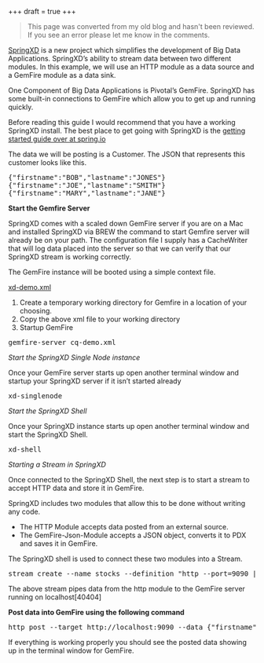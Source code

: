 +++
draft = true
+++

>This page was converted from my old blog and hasn't been reviewed. If you see an error please let me know in the comments.

[SpringXD](http://projects.spring.io/spring-xd/ "Srping XD") is a new project which simplifies the development of Big Data Applications. SpringXD&#8217;s ability to stream data between two different modules. In this example, we will use an HTTP module as a data source and a GemFire module as a data sink.

One Component of Big Data Applications is Pivotal&#8217;s GemFire. SpringXD has some built-in connections to GemFire which allow you to get up and running quickly.

Before reading this guide I would recommend that you have a working SpringXD install. The best place to get going with SpringXD is the [getting started guide over at spring.io](http://spring.io/guides/gs/spring-xd/ "getting started guide over at spring.io")

The data we will be posting is a Customer. The JSON that represents this customer looks like this.

<pre class="lang:default decode:true " >{"firstname":"BOB","lastname":"JONES"}
{"firstname":"JOE","lastname":"SMITH"}
{"firstname":"MARY","lastname":"JANE"}</pre>

**Start the Gemfire Server**

SpringXD comes with a scaled down GemFire server if you are on a Mac and installed SpringXD via BREW the command to start Gemfire server will already be on your path. The configuration file I supply has a CacheWriter that will log data placed into the server so that we can verify that our SpringXD stream is working correctly.

The GemFire instance will be booted using a simple context file.

<a href="https://github.com/ellinj/gemfire-boot/blob/master/gemfire-xd/config/xd-demo.xml" title="xd-demo.xml" target="_blank">xd-demo.xml</a>

  1. Create a temporary working directory for Gemfire in a location of your choosing.
  2. Copy the above xml file to your working directory
  3. Startup GemFire</li> 

<pre class="lang:default decode:true " >gemfire-server cq-demo.xml
</pre>

_Start the SpringXD Single Node instance_

Once your GemFire server starts up open another terminal window and startup your SpringXD server if it isn&#8217;t started already

<pre class="lang:default decode:true " >xd-singlenode
</pre>

_Start the SpringXD Shell_

Once your SpringXD instance starts up open another terminal window and start the SpringXD Shell.

<pre class="lang:default decode:true " >xd-shell
</pre>

_Starting a Stream in SpringXD_

Once connected to the SpringXD Shell, the next step is to start a stream to accept HTTP data and store it in GemFire.

SpringXD includes two modules that allow this to be done without writing any code.

  * The HTTP Module accepts data posted from an external source.
  * The GemFire-Json-Module accepts a JSON object, converts it to PDX and saves it in GemFire.

The SpringXD shell is used to connect these two modules into a Stream.

<pre class="lang:default decode:true " >stream create --name stocks --definition "http --port=9090 | gemfire-json-server --regionName=Customers --keyExpression=payload.getField(&#039;lastname&#039;)" --deploy
</pre>

The above stream pipes data from the http module to the GemFire server running on localhost[40404]

**Post data into GemFire using the following command**

<pre class="lang:default decode:true " >http post --target http://localhost:9090 --data {"firstname":"BOB","lastname":"JONES"}
</pre>

If everything is working properly you should see the posted data showing up in the terminal window for GemFire.